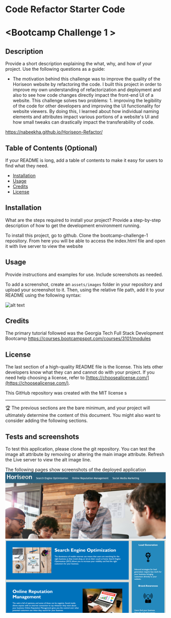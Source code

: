 # Code Refactor Starter Code

# <Bootcamp Challenge 1 >

## Description

Provide a short description explaining the what, why, and how of your project. Use the following questions as a guide:

- The motivation behind this challenge was to improve the quality of the Horiseon website by refactoring the code. I built this project in order to improve my own understanding of refactorization and deployment and also to see how code changes directly impact the front-end UI of a website. This challenge solves two problems: 1. improving the legibility of the code for other developers and improving the UI functionality for website viewers. By doing this, I learned about how individual naming elements and attributes impact various portions of a website's UI and how small tweaks can drastically impact the transferability of code.

https://nabeekha.github.io/Horiseon-Refactor/

## Table of Contents (Optional)

If your README is long, add a table of contents to make it easy for users to find what they need.

- [Installation](#installation)
- [Usage](#usage)
- [Credits](#credits)
- [License](#license)

## Installation

What are the steps required to install your project? Provide a step-by-step description of how to get the development environment running.

To install this project, go to github. Clone the bootcamp-challenge-1 repository. From here you will be able to access the index.html file and open it with live server to view the website


## Usage

Provide instructions and examples for use. Include screenshots as needed.

To add a screenshot, create an `assets/images` folder in your repository and upload your screenshot to it. Then, using the relative file path, add it to your README using the following syntax:

![alt text](assets/images/screenshot.png)

## Credits

The primary tutorial followed was the Georgia Tech Full Stack Development Bootcamp
https://courses.bootcampspot.com/courses/3101/modules 

## License

The last section of a high-quality README file is the license. This lets other developers know what they can and cannot do with your project. If you need help choosing a license, refer to [https://choosealicense.com/](https://choosealicense.com/).

This GitHub repository was created with the MIT license s

---

🏆 The previous sections are the bare minimum, and your project will ultimately determine the content of this document. You might also want to consider adding the following sections.

## Tests and screenshots

To test this application, please clone the git repository. You can test the image alt attribute by removing or altering the main image attribute. Refresh the Live server to view the alt image line. 

The following pages show screenshots of the deployed application
![Getting Started](./assets/images/Horiseon-screenshot-1.png)
![Getting Started](./assets/images/Horison-screenshot-2.png)